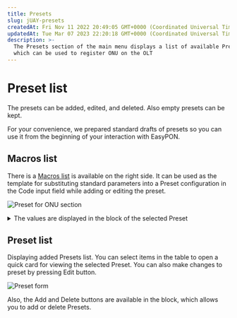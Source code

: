 ```yaml
---
title: Presets
slug: jUAY-presets
createdAt: Fri Nov 11 2022 20:49:05 GMT+0000 (Coordinated Universal Time)
updatedAt: Tue Mar 07 2023 22:20:18 GMT+0000 (Coordinated Universal Time)
description: >-
  The Presets section of the main menu displays a list of available Presets,
  which can be used to register ONU on the OLT
---
```


# Preset list

The presets can be added, edited, and deleted. Also empty presets can be kept.

For your convenience, we prepared standard drafts of presets so you can use it from the beginning of your interaction with EasyPON.

## Macros list

There is a [Macros list](macros.md) is available on the right side. It can be used as the template for substituting standard parameters into a Preset configuration in the Code input field while adding or editing the preset.

![Preset for ONU section](../.gitbook/assets/hlF6DGDCJgwJSWglb7QNG\_image.png)

<details>

<summary>The values are displayed in the block of the selected Preset</summary>

Preset title&#x20;

ONU Type - selected ONU types to which the Preset corresponds&#x20;

Description EN - a detailed description of the Preset in English&#x20;

Code - Preset configuration script

</details>

## Preset list

Displaying added Presets list. You can select items in the table to open a quick card for viewing the selected Preset. You can also make changes to preset by pressing Edit button.

![Preset form](../.gitbook/assets/tIav7KLWutnXf2IRXtHrK\_screenshot-2023-01-28-at-224057.png)

Also, the Add and Delete buttons are available in the block, which allows you to add or delete Presets.

